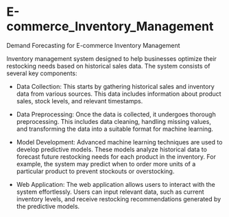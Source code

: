 # E-commerce_Inventory_Management
Demand Forecasting for E-commerce Inventory Management

Inventory management system designed to help businesses optimize their restocking needs based on historical sales data. 
The system consists of several key components:

* Data Collection: This starts by gathering historical sales and inventory data from various sources. This data includes information about product sales, stock levels, and relevant timestamps.

* Data Preprocessing: Once the data is collected, it undergoes thorough preprocessing. This includes data cleaning, handling missing values, and transforming the data into a suitable format for machine learning.

* Model Development: Advanced machine learning techniques are used to develop predictive models. These models analyze historical data to forecast future restocking needs for each product in the inventory. For example, the system may predict when to order more units of a particular product to prevent stockouts or overstocking.

* Web Application: The web application allows users to interact with the system effortlessly. Users can input relevant data, such as current inventory levels, and receive restocking recommendations generated by the predictive models.

